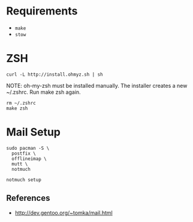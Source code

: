 # Requirements

- `make`
- `stow`

# ZSH

    curl -L http://install.ohmyz.sh | sh

NOTE: oh-my-zsh must be installed manually. The installer creates a
new ~/.zshrc. Run make zsh again.

    rm ~/.zshrc
    make zsh

# Mail Setup

    sudo pacman -S \
      postfix \
      offlineimap \
      mutt \
      notmuch

    notmuch setup

## References

- http://dev.gentoo.org/~tomka/mail.html
